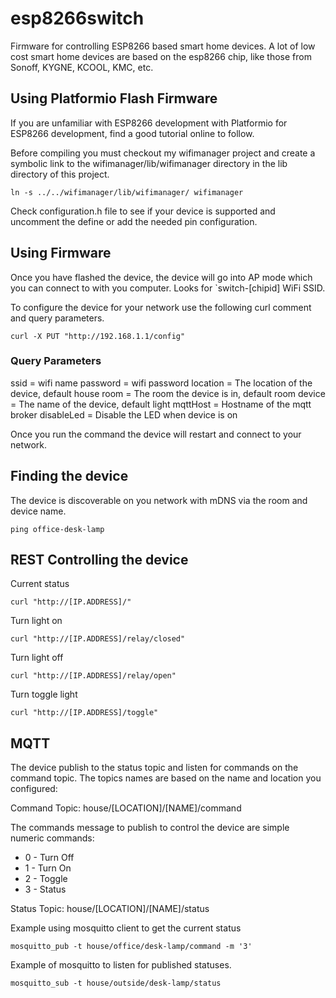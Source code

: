 # esp8266switch
Firmware for controlling ESP8266 based smart home devices.  A lot of low cost smart home devices are based on the esp8266 chip, like those from Sonoff, KYGNE, KCOOL, KMC, etc.

## Using Platformio Flash Firmware

If you are unfamiliar with ESP8266 development with Platformio for ESP8266 development, find a good tutorial online to follow. 

Before compiling you must checkout my wifimanager project and create a symbolic link to the wifimanager/lib/wifimanager directory in the lib directory of this project.

```
ln -s ../../wifimanager/lib/wifimanager/ wifimanager
```

Check configuration.h file to see if your device is supported and uncomment the define or add the needed pin configuration.


## Using Firmware

Once you have flashed the device, the device will go into AP mode which you can connect to with you computer.  Looks for `switch-[chipid] WiFi SSID.

To configure the device for your network use the following curl comment and query parameters. 

```
curl -X PUT "http://192.168.1.1/config"
```

### Query Parameters
ssid = wifi name
password = wifi password
location = The location of the device, default house
room = The room the device is in, default room
device = The name of the device, default light
mqttHost = Hostname of the mqtt broker
disableLed = Disable the LED when device is on

Once you run the command the device will restart and connect to your network.

## Finding the device ###
The device is discoverable on you network with mDNS via the room and device name.

```
ping office-desk-lamp
```

## REST Controlling the device

Current status

```
curl "http://[IP.ADDRESS]/"
```

Turn light on

```
curl "http://[IP.ADDRESS]/relay/closed"
```

Turn light off

```
curl "http://[IP.ADDRESS]/relay/open"
```

Turn toggle light

```
curl "http://[IP.ADDRESS]/toggle"
```

## MQTT

The device publish to the status topic and listen for commands on the command topic. The topics names are based on the name and location you configured:

Command Topic:
house/[LOCATION]/[NAME]/command

The commands message to publish to control the device are simple numeric commands: 

* 0 - Turn Off
* 1 - Turn On
* 2 - Toggle 
* 3 - Status

Status Topic:
house/[LOCATION]/[NAME]/status


Example using mosquitto client to get the current status

```
mosquitto_pub -t house/office/desk-lamp/command -m '3'
```

Example of mosquitto to listen for published statuses.

```
mosquitto_sub -t house/outside/desk-lamp/status
```
